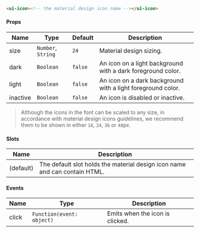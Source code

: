 ```html
<ui-icon><!-- the material design icon name --></ui-icon>
```

#### Props

| Name     | Type               | Default | Description                                                 |
| -------- | ------------------ | ------- | ----------------------------------------------------------- |
| size     | `Number`, `String` | `24`    | Material design sizing.                                     |
| dark     | `Boolean`          | `false` | An icon on a light background with a dark foreground color. |
| light    | `Boolean`          | `false` | An icon on a dark background with a light foreground color. |
| inactive | `Boolean`          | `false` | An icon is disabled or inactive.                            |

> Although the icons in the font can be scaled to any size, in accordance with material design icons guidelines, we recommend them to be shown in either `18`, `24`, `36` or `48`px.

#### Slots

| Name      | Description                                                                |
| --------- | -------------------------------------------------------------------------- |
| (default) | The default slot holds the material design icon name and can contain HTML. |

#### Events

| Name  | Type                      | Description                     |
| ----- | ------------------------- | ------------------------------- |
| click | `Function(event: object)` | Emits when the icon is clicked. |
